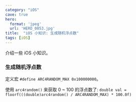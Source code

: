 ```yaml
---
category: "iOS"
cave: true
hero:
  format: 'jpeg'
  url: 'HERO_0053.jpg'
title:  "iOS 小知识: 生成随机浮点数"
tags: [iOS]
---
```

介绍一些 iOS 小知识。

### 生成随机浮点数

定义宏 `#define ARC4RANDOM_MAX 0x100000000`。

使用 `arc4random()` 来获取 0 ~ 100 的浮点数了: `double val = floorf(((double)arc4random() / ARC4RANDOM_MAX) * 100.0f)`





